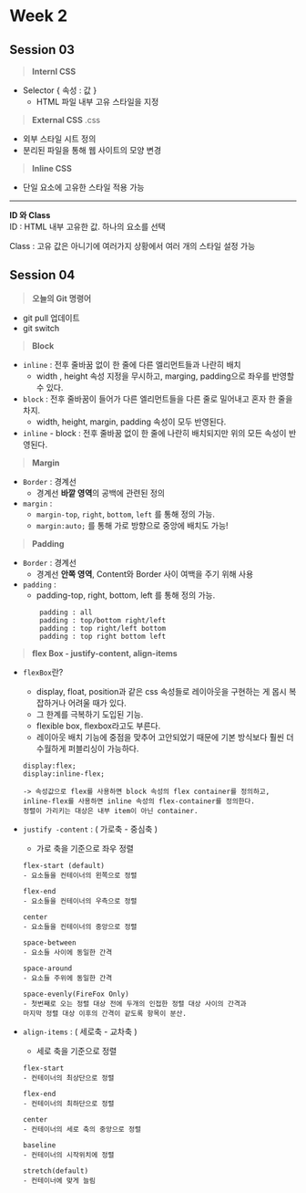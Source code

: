 # Week 2 

## Session 03 
> **Internl CSS** 
- Selector { 속성 : 값 }
    - HTML 파일 내부 고유 스타일을 지정 

> **External CSS** 
.css
- 외부 스타일 시트 정의 
- 분리된 파일을 통해 웹 사이트의 모양 변경 

> **Inline CSS** 
- 단일 요소에 고유한 스타일 적용 가능 

---

**ID 와 Class**     
ID : HTML 내부 고유한 값. 하나의 요소를 선택    

Class : 고유 값은 아니기에 여러가지 상황에서 여러 개의 스타일 설정 가능 


## Session 04  

> **오늘의 Git 명령어**
- git pull 업데이트
- git switch 


> **Block** 
- `inline` : 전후 줄바꿈 없이 한 줄에 다른 엘리먼트들과 나란히 배치 
    - width , height 속성 지정을 무시하고, marging, padding으로 좌우를 반영할 수 있다. 
- `block` : 전후 줄바꿈이 들어가 다른 엘리먼트들을 다른 줄로 밀어내고 혼자 한 줄을 차지. 
    - width, height, margin, padding 속성이 모두 반영된다. 
- `inline` - block : 전후 줄바꿈 없이 한 줄에 나란히 배치되지만 위의 모든 속성이 반영된다. 

 > **Margin**
- `Border` :  경계선
    - 경계선 **바깥 영역**의 공백에 관련된 정의
- `margin` : 
    - `margin-top`, `right`, `bottom`, `left` 를 통해 정의 가능.
    - `margin:auto;` 를 통해 가로 방향으로 중앙에 배치도 가능!

> **Padding**
- `Border` :  경계선
    - 경계선 **안쪽 영역**, Content와 Border 사이 여백을 주기 위해 사용
- `padding` : 
    - padding-top, right, bottom, left 를 통해 정의 가능.
    ``` 
        padding : all
        padding : top/bottom right/left
        padding : top right/left bottom
        padding : top right bottom left
    ```

 > **flex Box - justify-content, align-items**

- `flexBox`란? 
    - display, float, position과 같은 css 속성들로 레이아웃을 구현하는 게 몹시 복잡하거나 어려울 때가 있다. 
    - 그 한계를 극복하기 도입된 기능. 
    - flexible box, flexbox라고도 부른다.
    - 레이아웃 배치 기능에 중점을 맞추어 고안되었기 때문에 기본 방식보다 훨씬 더 수월하게 퍼블리싱이 가능하다. 
    ```
    display:flex; 
    display:inline-flex;  

    -> 속성값으로 flex를 사용하면 block 속성의 flex container를 정의하고, 
    inline-flex를 사용하면 inline 속성의 flex-container를 정의한다. 
    정렬이 가리키는 대상은 내부 item이 아닌 container. 
    ```

- `justify -content` : ( 가로축 - 중심축 )
    - 가로 축을 기준으로 좌우 정렬 
    ```
    flex-start (default) 
    - 요소들을 컨테이너의 왼쪽으로 정렬

	flex-end 
    - 요소들을 컨테이너의 우측으로 정렬

	center 
    - 요소들을 컨테이너의 중앙으로 정렬

	space-between 
    - 요소들 사이에 동일한 간격

	space-around 
    - 요소들 주위에 동일한 간격

	space-evenly(FireFox Only) 
    - 첫번째로 오는 정렬 대상 전에 두개의 인접한 정렬 대상 사이의 간격과 
    마지막 정렬 대상 이후의 간격이 같도록 항목이 분산. 

    ```
- `align-items` : ( 세로축 - 교차축 )
    - 세로 축을 기준으로 정렬

    ```
    flex-start	
    - 컨테이너의 최상단으로 정렬

    flex-end
    - 컨테이너의 최하단으로 정렬

    center
    - 컨테이너의 세로 축의 중앙으로 정렬

    baseline
    - 컨테이너의 시작위치에 정렬

    stretch(default)
    - 컨테이너에 맞게 늘림
    ```